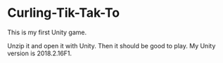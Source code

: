 # Curling-Tik-Tak-To
This is my first Unity game.

Unzip it and open it with Unity.
Then it should be good to play.
My Unity version is 2018.2.16F1.
